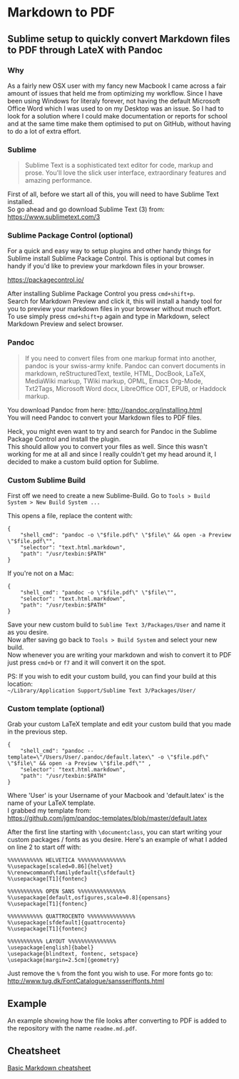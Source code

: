 # Markdown to PDF
## Sublime setup to quickly convert Markdown files to PDF through LateX with Pandoc
### Why
As a fairly new OSX user with my fancy new Macbook I came across a fair amount of issues that held me from optimizing my workflow.
Since I have been using Windows for literaly forever, not having the default Microsoft Office Word which I was used to on my Desktop was an issue.
So I had to look for a solution where I could make documentation or reports for school and at the same time make them optimised to put on GitHub, without having to do a lot of extra effort.

### Sublime
> Sublime Text is a sophisticated text editor for code, markup and prose.
> You'll love the slick user interface, extraordinary features and amazing performance.

First of all, before we start all of this, you will need to have Sublime Text installed.  
So go ahead and go download Sublime Text (3) from: https://www.sublimetext.com/3

### Sublime Package Control (optional)
For a quick and easy way to setup plugins and other handy things for Sublime install Sublime Package Control.
This is optional but comes in handy if you'd like to preview your markdown files in your browser.

https://packagecontrol.io/

After installing Sublime Package Control you press `cmd+shift+p`.  
Search for Markdown Preview and click it, this will install a handy tool for you to preview your markdown files in your browser without much effort.  
To use simply press `cmd+shift+p` again and type in Markdown, select Markdown Preview and select browser.

### Pandoc 
> If you need to convert files from one markup format into another, pandoc is your swiss-army knife. 
> Pandoc can convert documents in markdown, reStructuredText, textile, HTML, DocBook, LaTeX, MediaWiki markup, TWiki markup, 
> OPML, Emacs Org-Mode, Txt2Tags, Microsoft Word docx, LibreOffice ODT, EPUB, or Haddock markup.

You download Pandoc from here: http://pandoc.org/installing.html  
You will need Pandoc to convert your Markdown files to PDF files.

Heck, you might even want to try and search for Pandoc in the Sublime Package Control and install the plugin.  
This should allow you to convert your files as well. 
Since this wasn't working for me at all and since I really couldn't get my head around it, I decided to make a custom build option for Sublime.

### Custom Sublime Build
First off we need to create a new Sublime-Build.
Go to `Tools > Build System > New Build System ...`

This opens a file, replace the content with:

```
{  
    "shell_cmd": "pandoc -o \"$file.pdf\" \"$file\" && open -a Preview \"$file.pdf\"",  
    "selector": "text.html.markdown",  
    "path": "/usr/texbin:$PATH"  
}
```

If you're not on a Mac:

```
{  
    "shell_cmd": "pandoc -o \"$file.pdf\" \"$file\"",
    "selector": "text.html.markdown",
    "path": "/usr/texbin:$PATH"
}
```

Save your new custom build to `Sublime Text 3/Packages/User` and name it as you desire.  
Now after saving go back to `Tools > Build System` and select your new build.  
Now whenever you are writing your markdown and wish to convert it to PDF just press `cmd+b` or `f7` and it will convert it on the spot.

PS: If you wish to edit your custom build, you can find your build at this location:  
`~/Library/Application Support/Sublime Text 3/Packages/User/`  

### Custom template (optional)
Grab your custom LaTeX template and edit your custom build that you made in the previous step. 

```
{  
    "shell_cmd": "pandoc --template=\"/Users/User/.pandoc/default.latex\" -o \"$file.pdf\" \"$file\" && open -a Preview \"$file.pdf\"" ,  
    "selector": "text.html.markdown",
    "path": "/usr/texbin:$PATH"
}
```

Where 'User' is your Username of your Macbook and 'default.latex' is the name of your LaTeX template.  
I grabbed my template from:  
https://github.com/jgm/pandoc-templates/blob/master/default.latex  

After the first line starting with `\documentclass`, you can start writing your custom packages / fonts as you desire.
Here's an example of what I added on line 2 to start off with:

```
%%%%%%%%%%% HELVETICA %%%%%%%%%%%%%%%
%\usepackage[scaled=0.86]{helvet}
%\renewcommand\familydefault{\sfdefault} 
%\usepackage[T1]{fontenc}

%%%%%%%%%%% OPEN SANS %%%%%%%%%%%%%%%
%\usepackage[default,osfigures,scale=0.8]{opensans}
%\usepackage[T1]{fontenc}

%%%%%%%%%%% QUATTROCENTO %%%%%%%%%%%%%%%
%\usepackage[sfdefault]{quattrocento}
%\usepackage[T1]{fontenc}

%%%%%%%%%%% LAYOUT %%%%%%%%%%%%%%%
\usepackage[english]{babel}
\usepackage{blindtext, fontenc, setspace}
\usepackage[margin=2.5cm]{geometry}
```

Just remove the `%` from the font you wish to use.
For more fonts go to: http://www.tug.dk/FontCatalogue/sansseriffonts.html

## Example
An example showing how the file looks after converting to PDF is added to the repository with the name `readme.md.pdf`.

## Cheatsheet
[Basic Markdown cheatsheet](https://github.com/segersniels/cheat-sheet-mix/blob/master/markdown.md)
